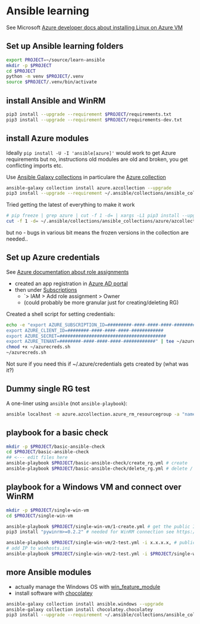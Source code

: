 # Ansible learning

See Microsoft [Azure developer docs about installing Linux on Azure VM](https://docs.microsoft.com/en-au/azure/developer/ansible/install-on-linux-vm)

## Set up Ansible learning folders

```sh
export PROJECT=~/source/learn-ansible
mkdir -p $PROJECT
cd $PROJECT
python -m venv $PROJECT/.venv
source $PROJECT/.venv/bin/activate
```

## install Ansible and WinRM

```sh
pip3 install --upgrade --requirement $PROJECT/requirements.txt
pip3 install --upgrade --requirement $PROJECT/requirements-dev.txt
```

## install Azure modules

Ideally ```pip install -U -I 'ansible[azure]'``` would work to get Azure requirements
but no, instructions old modules are old and broken, you get conflicting imports etc.

Use [Ansible Galaxy collections](https://docs.ansible.com/ansible/latest/user_guide/collections_using.html#installing-collections-with-ansible-galaxy)
in particulare the [Azure collection](https://docs.ansible.com/ansible/latest/collections/azure/azcollection/index.html#azure-azcollection)

```sh
ansible-galaxy collection install azure.azcollection --upgrade
pip3 install --upgrade --requirement ~/.ansible/collections/ansible_collections/azure/azcollection/requirements-azure.txt
```

Tried getting the latest of everything to make it work

```sh
# pip freeze | grep azure | cut -f 1 -d= | xargs -L1 pip3 install --upgrade
cut -f 1 -d= ~/.ansible/collections/ansible_collections/azure/azcollection/requirements-azure.txt | xargs -L1 pip3 install --upgrade
```

but no - bugs in various bit means the frozen versions in the collection are needed..

## Set up Azure credentials

See [Azure documentation about role assignments](https://docs.microsoft.com/en-us/azure/role-based-access-control/role-assignments-portal?tabs=current)

* created an app registration in [Azure AD portal](https://portal.azure.com/#view/Microsoft_AAD_IAM/ActiveDirectoryMenuBlade/~/RegisteredApps)
* then under [Subscriptions](https://portal.azure.com/#view/Microsoft_Azure_Billing/SubscriptionsBlade)
  * `> IAM > Add role assignment > Owner
  * (could probably be more granular just for creating/deleting RG)

Created a shell script for setting credentials:

```sh
echo -e "export AZURE_SUBSCRIPTION_ID=#########-####-####-####-############
export AZURE_CLIENT_ID=########-####-####-####-############
export AZURE_SECRET=########################################
export AZURE_TENANT=########-####-####-####-############" | tee ~/azurecreds.sh
chmod +x ~/azurecreds.sh
~/azurecreds.sh
```

Not sure if you need this if ~/.azure/credentials gets created by (what was it?)

## Dummy single RG test

A one-liner using ```ansible``` (not ```ansible-playbook```):

```sh
ansible localhost -m azure.azcollection.azure_rm_resourcegroup -a "name=ansible-test location=australiaeast"
```

## playbook for a basic check

```sh
mkdir -p $PROJECT/basic-ansible-check
cd $PROJECT/basic-ansible-check
## <--- edit files here
ansible-playbook $PROJECT/basic-ansible-check/create_rg.yml # create
ansible-playbook $PROJECT/basic-ansible-check/delete_rg.yml # delete / cleanup
```

## playbook for a Windows VM and connect over WinRM

```sh
mkdir -p $PROJECT/single-win-vm
cd $PROJECT/single-win-vm

ansible-playbook $PROJECT/single-win-vm/1-create.yml # get the public IP
pip3 install "pywinrm>=0.2.2" # needed for WinRM connection see https://access.redhat.com/solutions/3356681

ansible-playbook $PROJECT/single-win-vm/2-test.yml -i x.x.x.x, # public IP whatever it is
# add IP to winhosts.ini
ansible-playbook $PROJECT/single-win-vm/2-test.yml -i $PROJECT/single-win-vm/winhosts.ini 
```

## more Ansible modules

* actually manage the Windows OS with [win_feature_module](https://docs.ansible.com/ansible/latest/collections/ansible/windows/win_feature_module.html)
* install software with [chocolatey](https://docs.ansible.com/ansible/latest/collections/chocolatey/chocolatey/win_chocolatey_module.html)

```sh
ansible-galaxy collection install ansible.windows --upgrade
ansible-galaxy collection install chocolatey.chocolatey
pip3 install --upgrade --requirement ~/.ansible/collections/ansible_collections/chocolatey/chocolatey/requirements.txt
```

